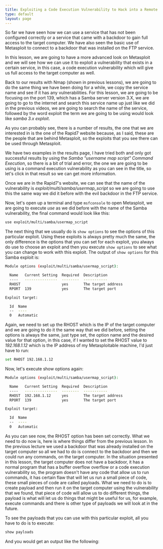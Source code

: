 ```yaml
---
title: Exploiting a Code Execution Vulnerability to Hack into a Remote Server
type: default
layout: page
---
```


So far we have seen how we can use a service that has not been configured
correctly or a service that came with a backdoor to gain full access to the
target computer. We have also seen the basic use of Metasploit to connect to a
backdoor that was installed on the FTP service.

In this lesson, we are going to have a more advanced look on Metasploit and we
will see how we can use it to exploit a vulnerability that exists in a certain
service, in this case, a code execution vulnerability which will give us full
access to the target computer as well.

Back to our results with Nmap (shown in previous lessons), we are going to do
the same thing we have been doing for a while, we copy the service name and see
if it has any vulnerabilities. For this lesson, we are going to be focusing on
the port 139, which has a Samba server version 3.X, we are going to go to the
internet and search this service name up just like we did in the previous
videos, we are going to search the name of the service, followed by the word
exploit the term we are going to be using would look like _samba 3.x exploit_.

As you can probably see, there is a number of results, the one that we are
interested in is the one of the Rapid7 website because, as I said, these are the
people that are behind Metasploit, so the exploits that you see there can be
used through Metasploit.

We have two examples in the results page, I have tried both and only got
successful results by using the _Samba "username map script" Command Execution_,
so there is a bit of trial and error, the one we are going to be using is a
command execution vulnerability as you can see in the title, so let's click in
that result so we can get more information.

Once we are in the Rapid7's website, we can see that the name of the
vulnerability is _exploit/multi/samba/usermap_script_ so we are going to use
this the same way we did it before with the evil backdoor in the FTP service.

Now, let's open up a terminal and type `msfconsole` to open Metasploit, we are
going to execute _use_ as we did before with the name of the Samba
vulnerability, the final command would look like this:

```bash
use exploit/multi/samba/usermap_script
```

The next thing that we usually do is `show options` to see the options of this
particular exploit. Using these exploits is always pretty much the same, the
only difference is the options that you can set for each exploit, you always do
use to choose an exploit and then you execute `show options` to see what you can
change to work with this exploit. The output of `show options` for this Samba
exploit is:

```bash
Module options (exploit/multi/samba/usermap_script):

  Name   Current Setting  Required  Description
  ----   ---------------  --------  -----------
  RHOST                   yes       The target address
  RPORT  139              yes       The target port

Exploit target:

  Id  Name
  --  ----
  0   Automatic
```

Again, we need to set up the RHOST which is the IP of the target computer and we
are going to do it the same way that we did before, setting the options is
always the same, just type set, the option name and the desired value for that
option, in this case, if I wanted to set the RHOST value to _192.168.1.12_ which
is the IP address of my Metasploitable machine, I'd just have to run:

```bash
set RHOST 192.168.1.12
```

Now, let's execute show options again:

```bash
Module options (exploit/multi/samba/usermap_script):

  Name   Current Setting  Required  Description
  ----   ---------------  --------  -----------
  RHOST  192.168.1.12     yes       The target address
  RPORT  139              yes       The target port

Exploit target:

  Id  Name
  --  ----
  0   Automatic
```

As you can see now, the RHOST option has been set correctly. What we need to do
now is, here is where things differ from the previous lesson. In the previous
lecture we used a backdoor that was already installed on the target computer so
all we had to do is connect to the backdoor and then we could run any commands,
on the target computer. In the situation presented in this lesson, the target
computer does not have a backdoor, it has a normal program that has a buffer
overflow overflow or a code execution vulnerability so, the program doesn't have
any code that allow us to run commands, it has certain flaw that will let us run
a small piece of code, these small pieces of code are called payloads. What we
need to do is to create payload and then run it on the target computer using the
vulnerability that we found, that piece of code will allow us to do different
things, the payload is what will let us do things that might be useful for us,
for example, execute commands and there is other type of payloads we will look
at in the future.

To see the payloads that you can use with this particular exploit, all you have
to do is to execute:

```bash
show payloads
```

And you would get an output like the following:

```bash

```
